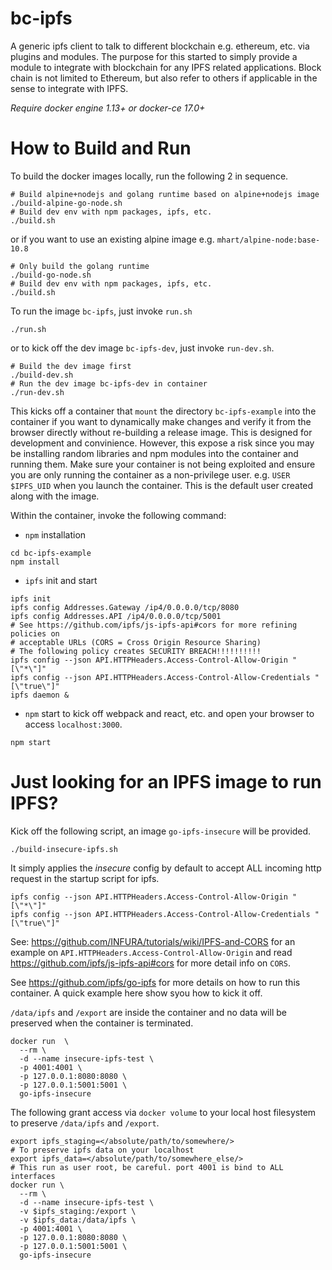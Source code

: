 # bc-ipfs
A generic ipfs client to talk to different blockchain e.g. ethereum, etc. via plugins and modules.
The purpose for this started to simply provide a module to integrate with blockchain for any IPFS
related applications. Block chain is not limited to Ethereum, but also refer to others if applicable
in the sense to integrate with IPFS.

*Require docker engine 1.13+ or docker-ce 17.0+*

# How to Build and Run
To build the docker images locally, run the following 2 in sequence.
```
# Build alpine+nodejs and golang runtime based on alpine+nodejs image
./build-alpine-go-node.sh
# Build dev env with npm packages, ipfs, etc.
./build.sh
```

or if you want to use an existing alpine image e.g. `mhart/alpine-node:base-10.8`
```
# Only build the golang runtime
./build-go-node.sh
# Build dev env with npm packages, ipfs, etc.
./build.sh
```

To run the image `bc-ipfs`, just invoke `run.sh`
```
./run.sh
```
or to kick off the dev image `bc-ipfs-dev`, just invoke `run-dev.sh`.
```
# Build the dev image first
./build-dev.sh
# Run the dev image bc-ipfs-dev in container
./run-dev.sh
```
This kicks off a container that `mount` the directory `bc-ipfs-example`
into the container if you want to dynamically make changes and verify
it from the browser directly without re-building a release image. This
is designed for development and convinience. However, this expose a risk
since you may be installing random libraries and npm modules into the container
and running them. Make sure your container is not being exploited and
ensure you are only running the container as a non-privilege user.
e.g. `USER $IPFS_UID` when you launch the container. This is the default
user created along with the image.

Within the container, invoke the following command:
* `npm` installation
```
cd bc-ipfs-example
npm install
```
* `ipfs` init and start
```
ipfs init
ipfs config Addresses.Gateway /ip4/0.0.0.0/tcp/8080
ipfs config Addresses.API /ip4/0.0.0.0/tcp/5001
# See https://github.com/ipfs/js-ipfs-api#cors for more refining policies on
# acceptable URLs (CORS = Cross Origin Resource Sharing)
# The following policy creates SECURITY BREACH!!!!!!!!!!
ipfs config --json API.HTTPHeaders.Access-Control-Allow-Origin "[\"*\"]"
ipfs config --json API.HTTPHeaders.Access-Control-Allow-Credentials "[\"true\"]"
ipfs daemon &
```
* `npm` start to kick off webpack and react, etc. and open your browser to access
`localhost:3000`.
```
npm start
```

# Just looking for an IPFS image to run IPFS?

Kick off the following script, an image `go-ipfs-insecure` will be provided.
```
./build-insecure-ipfs.sh
```

It simply applies the *insecure* config by default to accept ALL incoming http request
in the startup script for ipfs.
```
ipfs config --json API.HTTPHeaders.Access-Control-Allow-Origin "[\"*\"]"
ipfs config --json API.HTTPHeaders.Access-Control-Allow-Credentials "[\"true\"]"
```

See: https://github.com/INFURA/tutorials/wiki/IPFS-and-CORS for an example
on `API.HTTPHeaders.Access-Control-Allow-Origin` and read https://github.com/ipfs/js-ipfs-api#cors
for more detail info on `CORS`.

See https://github.com/ipfs/go-ipfs for more details on how to run this container. A
quick example here show syou how to kick it off.

`/data/ipfs` and `/export` are inside the container and no data will be preserved
when the container is terminated.
```
docker run  \
  --rm \
  -d --name insecure-ipfs-test \
  -p 4001:4001 \
  -p 127.0.0.1:8080:8080 \
  -p 127.0.0.1:5001:5001 \
  go-ipfs-insecure
```

The following grant access via `docker volume` to your local host filesystem to preserve
`/data/ipfs` and `/export`.
```
export ipfs_staging=</absolute/path/to/somewhere/>
# To preserve ipfs data on your localhost
export ipfs_data=</absolute/path/to/somewhere_else/>
# This run as user root, be careful. port 4001 is bind to ALL interfaces
docker run \
  --rm \
  -d --name insecure-ipfs-test \
  -v $ipfs_staging:/export \
  -v $ipfs_data:/data/ipfs \
  -p 4001:4001 \
  -p 127.0.0.1:8080:8080 \
  -p 127.0.0.1:5001:5001 \
  go-ipfs-insecure
```
